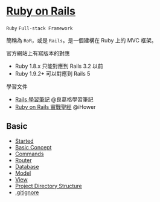 # [Ruby on Rails](http://rubyonrails.org/)

`Ruby` `Full-stack Framework`

簡稱為 `RoR`，或是 `Rails`。是一個建構在 Ruby 上的 MVC 框架。

官方網站上有寫版本的對應

* Ruby 1.8.x 只能對應到 Rails 3.2 以前
* Ruby 1.9.2+ 可以對應到 Rails 5

學習文件

* [Rails 學習筆記](http://openhome.cc/Gossip/Rails/) @良葛格學習筆記
* [Ruby on Rails 實戰聖經](http://ihower.tw/rails3/) @iHower

## Basic

* [Started](started.md)
* [Basic Concept](basic-concept.md)
* [Commands](commands.md)
* [Router](router.md)
* [Database](database.md)
* [Model](model.md)
* [View](view.md)
* [Project Directory Structure](project-directory-structure.md)
* [.gitignore](gitignore.md)
